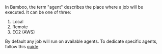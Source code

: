In Bamboo, the term "agent" describes the place where a job will be executed. It can be one of three:

1. Local
2. Remote
3. EC2 (AWS)

By default any job will run on available agents. To dedicate specific agents, follow this [guide](https://confluence.atlassian.com/bamboo/dedicating-an-agent-629015108.html)

